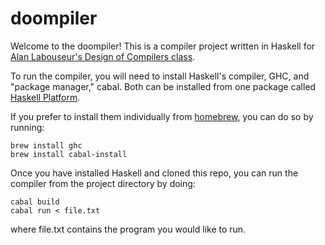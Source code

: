 # doompiler
Welcome to the doompiler! 
This is a compiler project written in Haskell for [Alan Labouseur's Design of Compilers class](http://labouseur.com/courses/compilers/).

To run the compiler, you will need to install Haskell's compiler, GHC, and "package manager," cabal.
Both can be installed from one package called [Haskell Platform](https://www.haskell.org/platform/).

If you prefer to install them individually from [homebrew](http://brew.sh), you can do so by running:
```
brew install ghc
brew install cabal-install
```

Once you have installed Haskell and cloned this repo, you can run the compiler from the project directory by doing:
```
cabal build
cabal run < file.txt
```
where file.txt contains the program you would like to run.
